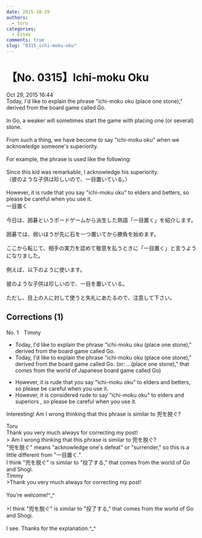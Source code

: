 ```yaml
---
date: 2015-10-29
authors:
  - toru
categories:
  - Essay
comments: true
slug: "0315_ichi-moku-oku"
---
```


# 【No. 0315】Ichi-moku Oku
<div class="date">Oct 29, 2015 16:44</div>
<div id="post"><div id="body_show_ori">
Today, I'd like to explain the phrase "ichi-moku oku (place one stone)," derived from the board game called Go.<br/><br/>In Go, a weaker will sometimes start the game with placing one (or several) stone.<br/><br/>From such a thing, we have become to say "ichi-moku oku" when we acknowledge someone's superiority.<br/><br/>For example, the phrase is used like the following:<br/><br/>Since this kid was remarkable, I acknowledge his superiority.<br/>（彼のような子供は珍しいので、一目置いている。）<br/><br/>However, it is rude that you say "ichi-moku oku" to elders and betters, so please be careful when you use it.
</div></div>

<!-- more -->

<div id="post_ja"><div id="body_show_mo">
一目置く<br/><br/>今日は、囲碁というボードゲームから派生した熟語「一目置く」を紹介します。<br/><br/>囲碁では、弱いほうが先に石を一つ置いてから勝負を始めます。<br/><br/>ここから転じて、相手の実力を認めて敬意を払うときに「一目置く」と言うようになりました。<br/><br/>例えば、以下のように使います。<br/><br/>彼のような子供は珍しいので、一目を置いている。<br/><br/>ただし、目上の人に対して使うと失礼にあたるので、注意して下さい。
</div></div>

## Corrections (1)
<div id="block"><div class="first_name"> No. 1　<span class="just_name">Timmy</span></div><div id="block2">
<ul class="correction_field">
<li class="incorrect">Today, I'd like to explain the phrase "ichi-moku oku (place one stone)," derived from the board game called Go.</li>
<li class="corrected correct">
Today, I'd like to explain the phrase "ichi-moku oku (place one stone)," derived from the board game called Go. (or: ...(place one stone)," <span class="f_blue">that comes from the world of Japanese board game called Go</span>)
</li>
</ul>
<ul class="correction_field">
<li class="incorrect">However, it is rude that you say "ichi-moku oku" to elders and betters, so please be careful when you use it.</li>
<li class="corrected correct">
However, it is <span class="f_blue">considered </span>rude <span class="f_blue">to</span> say "ichi-moku oku" to elders and <span class="f_blue">superiors</span> , so please be careful when you use it.
</li>
</ul>
<p class="comment_small">
 Interesting! Am I wrong thinking that this phrase is similar to 兜を脱ぐ?
</p>

</div><div class="name"><span class="just_name">Toru</span><br>
Thank you very much always for correcting my post!<br/>&gt; Am I wrong thinking that this phrase is similar to 兜を脱ぐ?<br/>"兜を脱ぐ" means "acknowledge one's defeat" or "surrender," so this is a little different from "一目置く."<br/>I think "兜を脱ぐ" is similar to "投了する," that comes from the world of Go and Shogi.
</div>
<div class="name"><span class="just_name">Timmy</span><br>
&gt;Thank you very much always for correcting my post!<br/><br/>You're welcome!^_^<br/><br/>&gt;I think "兜を脱ぐ" is similar to "投了する," that comes from the world of Go and Shogi.<br/><br/>I see. Thanks for the explanation.^_^
</div>
</div>
